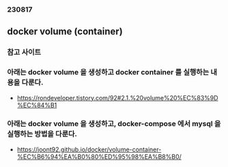 ### 230817
## docker volume (container)
### 참고 사이트
### 아래는 docker volume 을 생성하고 docker container 를 실행하는 내용을 다룬다.
- https://rondeveloper.tistory.com/92#2.1.%20volume%20%EC%83%9D%EC%84%B1
### 아래는 docker volume 을 생성하고, docker-compose 에서 mysql 을 실행하는 방법을 다룬다.
- https://joont92.github.io/docker/volume-container-%EC%B6%94%EA%B0%80%ED%95%98%EA%B8%B0/
### <br/><br/><br/>

